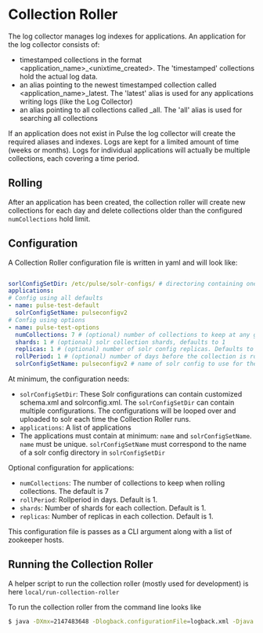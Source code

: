 # Collection Roller
The log collector manages log indexes for applications.
An application for the log collector consists of:
- timestamped collections in the format <application_name>_<unixtime_created>. The 'timestamped' 
collections hold the actual log data.
- an alias pointing to the newest timestamped collection called <application_name>_latest. 
The 'latest' alias is used for any applications writing logs (like the Log Collector)
- an alias pointing to all collections called <application>_all. The 'all' alias is used for 
searching all collections

If an application does not exist in Pulse the log collector will create the required aliases and
indexes.
Logs are kept for a limited amount of time (weeks or months). Logs for individual applications will
actually be multiple collections, each covering a time period.

## Rolling
After an application has been created, the collection roller will create new collections for each
day and delete collections older than the configured `numCollections` hold limit.

## Configuration

A Collection Roller configuration file is written in yaml and will look like:

```yaml

sorlConfigSetDir: /etc/pulse/solr-configs/ # directoring containing one or many solr instancedir configs to be uploaded. The name of the config when uploaded to solr will be the name of the directory
applications:
# Config using all defaults
- name: pulse-test-default
  solrConfigSetName: pulseconfigv2
# Config using options
- name: pulse-test-options
  numCollections: 7 # (optional) number of collections to keep at any given time. Defaults to 7
  shards: 1 # (optional) solr collection shards, defaults to 1
  replicas: 1 # (optional) number of solr config replicas. Defaults to 1
  rollPeriod: 1 # (optional) number of days before the collection is rolled
  solrConfigSetName: pulseconfigv2 # name of solr config to use for the collections

```

At minimum, the configuration needs:
- `solrConfigSetDir`: These Solr configurations can contain customized schema.xml and solrconfig.xml.
The `solrConfigSetDir` can contain multiple configurations. The configurations will be looped over
and uploaded to solr each time the Collection Roller runs.
- `applications`: A list of applications
- The applications must contain at minimum: `name` and `solrConfigSetName`. `name` must be unique. 
`solrConfigSetName` must correspond to the name of a solr config directory in `solrConfigSetDir`

Optional configuration for applications:
- `numCollections`: The number of collections to keep when rolling collections. The default is 7
- `rollPeriod`: Rollperiod in days. Default is 1.
- `shards`: Number of shards for each collection. Default is 1.
- `replicas`: Number of replicas in each collection. Default is 1.

This configuration file is passes as a CLI argument along with a list of zookeeper hosts.

## Running the Collection Roller
A helper script to run the collection roller (mostly used for development) is here
`local/run-collection-roller`

To run the collection roller from the command line looks like

```bash
$ java -DXmx=2147483648 -Dlogback.configurationFile=logback.xml -Djava.security.auth.login.config=./jaas.conf -Dsun.security.krb5.debug=false -cp <path-to-collection-roller-assembly> io.phdata.pulse.collectionroller.CollectionRollerMain --daemonize --conf collection-roller.yml --zk-hosts master1.valhalla.phdata.io:2181/solr

```
